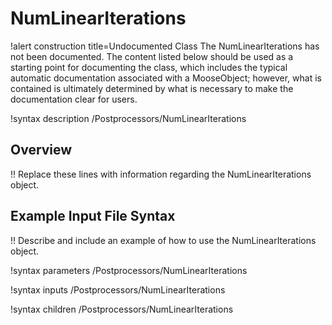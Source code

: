 # NumLinearIterations

!alert construction title=Undocumented Class
The NumLinearIterations has not been documented. The content listed below should be used as a starting point for
documenting the class, which includes the typical automatic documentation associated with a
MooseObject; however, what is contained is ultimately determined by what is necessary to make the
documentation clear for users.

!syntax description /Postprocessors/NumLinearIterations

## Overview

!! Replace these lines with information regarding the NumLinearIterations object.

## Example Input File Syntax

!! Describe and include an example of how to use the NumLinearIterations object.

!syntax parameters /Postprocessors/NumLinearIterations

!syntax inputs /Postprocessors/NumLinearIterations

!syntax children /Postprocessors/NumLinearIterations
